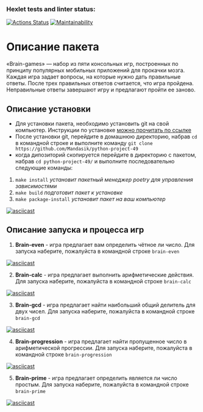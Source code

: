 ### Hexlet tests and linter status:
[![Actions Status](https://github.com/Mandasik/python-project-49/workflows/hexlet-check/badge.svg)](https://github.com/Mandasik/python-project-49/actions)
[![Maintainability](https://api.codeclimate.com/v1/badges/350d11c4fa9e6c7c5597/maintainability)](https://codeclimate.com/github/Mandasik/python-project-49/maintainability)

# Описание пакета

«Brain-games» — набор из пяти консольных игр, построенных по принципу популярных мобильных приложений для прокачки мозга. Каждая игра задает вопросы, на которые нужно дать правильные ответы. После трех правильных ответов считается, что игра пройдена. Неправильные ответы завершают игру и предлагают пройти ее заново. 

## Описание установки

* Для установки пакета, необходимо установить git на свой компьютер. Инструкции по установке [можно прочитать по ссылке](https://git-scm.com/book/ru/v2/%D0%92%D0%B2%D0%B5%D0%B4%D0%B5%D0%BD%D0%B8%D0%B5-%D0%A3%D1%81%D1%82%D0%B0%D0%BD%D0%BE%D0%B2%D0%BA%D0%B0-Git)
* После установки git, перейдите в домашнюю директорию, набрав `cd` в командной строке и выполните команду
`git clone https://github.com/Mandasik/python-project-49`
* когда дипозиторий скопируется перейдите в директорию с пакетом, набрав `cd python-project-49/` и выполните последовательно следующие команды:
1. `make install` *установит пакетный менеджер poetry для управления зависимостями*
2. `make build` *подготовит пакет к установке*
3. `make package-install` *установит пакет на ваш компьютер*

[![asciicast](https://asciinema.org/a/557954.svg)](https://asciinema.org/a/557954)

## Описание запуска и процесса игр

1. **Brain-even** - игра предлагает вам определить чётное ли число. Для запуска наберите, пожалуйста в командной строке `brain-even`

[![asciicast](https://asciinema.org/a/557076.svg)](https://asciinema.org/a/557076)

2. **Brain-calc** - игра предлагает выполнить арифметические действия. Для запуска наберите, пожалуйста в командной строке `brain-calc`

[![asciicast](https://asciinema.org/a/557080.svg)](https://asciinema.org/a/557080)

3. **Brain-gcd** - игра предлагает найти наибольший общий делитель для двух чисел. Для запуска наберите, пожалуйста в командной строке `brain-gcd`

[![asciicast](https://asciinema.org/a/557084.svg)](https://asciinema.org/a/557084)

4. **Brain-progression** - игра предлагает найти пропущенное число в арифметической прогрессии. Для запуска наберите, пожалуйста в командной строке `brain-progression`

[![asciicast](https://asciinema.org/a/557085.svg)](https://asciinema.org/a/557085)

5. **Brain-prime** - игра предлагает определить является ли число простым. Для запуска наберите, пожалуйста в командной строке `brain-prime`

[![asciicast](https://asciinema.org/a/557086.svg)](https://asciinema.org/a/557086)
